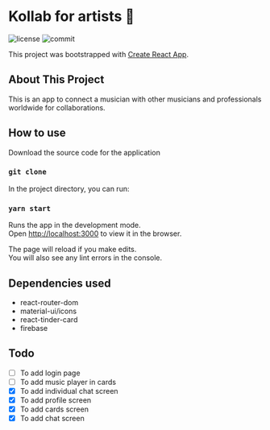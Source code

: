 # Kollab for artists 🎵

![license](https://img.shields.io/github/license/tharunbirla/kollab)
![commit](https://img.shields.io/github/last-commit/tharunbirla/kollab)

This project was bootstrapped with [Create React App](https://github.com/facebook/create-react-app).

## About This Project

This is an app to connect a musician with other musicians and professionals worldwide for collaborations.


## How to use

Download the source code for the application

### `git clone` 

In the project directory, you can run:

### `yarn start`

Runs the app in the development mode.\
Open [http://localhost:3000](http://localhost:3000) to view it in the browser.

The page will reload if you make edits.\
You will also see any lint errors in the console.

## Dependencies used

+ react-router-dom
+ material-ui/icons
+ react-tinder-card
+ firebase

## Todo

- [ ] To add login page
- [ ] To add music player in cards
- [x] To add individual chat screen
- [x] To add profile screen
- [x] To add cards screen
- [x] To add chat screen 